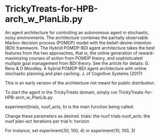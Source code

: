 # TrickyTreats-for-HPB-arch_w_PlanLib.py
An agent architecture for controlling an autonomous agent in stochastic, noisy environments.
The architecture combines the partially observable Markov decision process (POMDP) model with the belief-desire-intention (BDI) framework.
The Hybrid POMDP-BDI agent architecture takes the best features from the two approaches, that is,
the online generation of reward- maximizing courses of action from POMDP theory, and sophisticated multiple goal management from BDI theory.
See the article for details: G. Rens &amp; D Moodley. A hybrid POMDP-BDI agent architecture with online stochastic planning and plan caching. J. of Cognitive Systems (2017)

This is an early version of the architecture not meant for public distribution.

To start the agent in the TrickyTreats domain, simply run TrickyTreats-for-HPB-arch_w_PlanLib.py

experiment(trials,  nuof_acts,  h) is the main function being called.

Change these parameters as desired.
       trials: the nuof trials
       nuof_acts: the nuof plan-act iterations per trial
       h: horizon
  
For instance, set experiment(30, 100, 4) or experiment(10, 100, 3)
